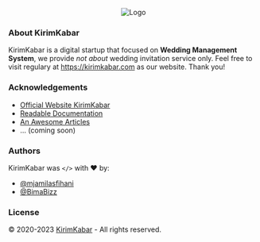 <p align="center" width="100%">
    <img src="https://avatars.githubusercontent.com/u/88191327?s=225" alt="Logo"/>
</p>

### About KirimKabar

KirimKabar is a digital startup that focused on <b>Wedding Management System</b>, we provide <i>not about</i> wedding invitation service only. Feel free to visit regulary at https://kirimkabar.com as our website. Thank you!

### Acknowledgements

 - [Official Website KirimKabar](https://kirimkabar.com/)
 - [Readable Documentation](https://kirimkabar.com/docs/)
 - [An Awesome Articles](https://kirimkabar.com/blog/)
 - ... (coming soon)

### Authors

KirimKabar was `</>` with :heart: by:

- [@mjamilasfihani](https://github.com/mjamilasfihani)
- [@BimaBizz](https://github.com/BimaBizz)

### License

&copy; 2020-2023 [KirimKabar](https://kirimkabar.com/) - All rights reserved.
